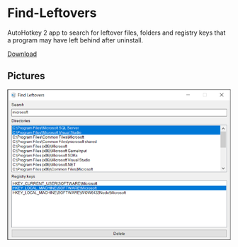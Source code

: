 # Find-Leftovers
AutoHotkey 2 app to search for leftover files, folders and registry keys that a program may have left behind after uninstall.

[Download](https://github.com/PolicyPuma4/Find-Leftovers/releases/latest/download/Find.Leftovers_Unicode_64.exe)

## Pictures
![](/Pictures/Main.png)
